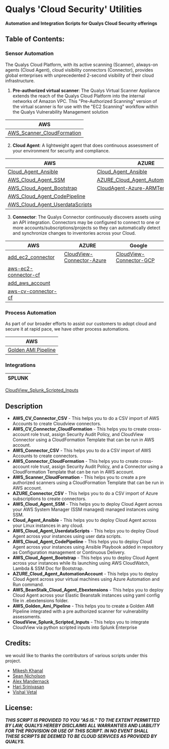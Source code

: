 # Qualys 'Cloud Security' Utilities
**Automation and Integration Scripts for Qualys Cloud Security offerings** 


## Table of Contents: 

### Sensor Automation
The Qualys Cloud Platform, with its active scanning (Scanner), always-on agents (Cloud Agent), cloud visibility connectors (Connector), provides global enterprises with unprecedented 2-second visibility of their cloud infrastructure.

1. **Pre-authorized virtual scanner**: The Qualys Virtual Scanner Appliance extends the reach of the Qualys Cloud Platform into the internal networks of Amazon VPC. This "Pre-Authorized Scanning" version of the virtual scanner is for use with the "EC2 Scanning" workflow within the Qualys Vulnerability Management solution 

AWS |
----|
[AWS_Scanner_CloudFormation](https://github.com/Qualys-Public/add_aws_Scanner) |
2. **Cloud Agent**: A lightweight agent that does continuous assessment of your environment for security and compliance.

AWS | AZURE | Google
----| ----- | ------
[Cloud_Agent_Ansible](https://github.com/Qualys-Public/deploy_qualys_Ansible) | [Cloud_Agent_Ansible](https://github.com/Qualys-Public/deploy_qualys_Ansible) | [Cloud_Agent_Ansible](https://github.com/Qualys-Public/deploy_qualys_Ansible)
[AWS_Cloud_Agent_SSM](https://github.com/Qualys-Public/deploy_qualys_SSM) | [AZURE_Cloud_Agent_AutomationAccount](https://github.com/Qualys-Public/deploy_qualys_Azure_Automation) |
[AWS_Cloud_Agent_Bootstrap](https://github.com/Qualys-Public/deploy_qualys_bootstap-AWS) | [CloudAgent-Azure-ARMTemplate](https://github.com/Qualys-Public/CloudAgent-Azure-ARMTemplate)
[AWS_Cloud_Agent_CodePipeline](https://github.com/Qualys-Public/deploy_qualys_CD_Pipeline_AWS) | 
[AWS_Cloud_Agent_UserdataScripts](https://github.com/Qualys-Public/deploy_qualys_s3)|  
3. **Connector**: The Qualys Connector continuously discovers assets using an API integration. Connectors may be configured to connect to one or more accounts/subscriptions/projects so they can automatically detect and synchronize changes to inventories across your Cloud.

AWS | AZURE | Google
----| ----- | ------
[add_ec2_connector](https://github.com/Qualys-Public/add_ec2_connector) | [CloudView-Connector-Azure](https://github.com/Qualys-Public/CloudView-Connector-Azure) | [CloudView-Connector-GCP](https://github.com/Qualys-Public/CloudView-Connector-GCP)
[aws-ec2-connector-cf](https://github.com/Qualys-Public/aws-ec2-connector-cf) |
[add_aws_account](https://github.com/Qualys-Public/add_aws_account) |
[aws-cv-connector-cf](https://github.com/Qualys-Public/aws-cv-connector-cf)|



### Process Automation
As part of our broader efforts to assist our customers to adopt cloud and secure it at rapid pace, we have other process automations.

AWS |
----|
[Golden AMI Pipeline](https://github.com/Qualys-Public/golden-ami-pipeline-with-qualys) |


### Integrations

SPLUNK |
-------|
[CloudView_Splunk_Scripted_Inputs](https://github.com/Qualys-Public/CloudView_Splunk_Scripted_Inputs)

## Description

* **AWS_CV_Connector_CSV** - This helps you to do a CSV import of AWS Accounts to create Cloudview connectors. 
* **AWS_CV_Connector_CloudFormation** - This helps you to create cross-account role trust, assign Security Audit Policy, and CloudView Connector using a CloudFormation Template that can be run in AWS account. 
* **AWS_Connector_CSV** - This helps you to do a CSV import of AWS Accounts to create connectors. 
* **AWS_Connector_CloudFormation** - This helps you to create cross-account role trust, assign Security Audit Policy, and a Connector using a CloudFormation Template that can be run in AWS account. 
* **AWS_Scanner_CloudFormation** - This helps you to create a pre authorized scanners using a CloudFormation Template that can be run in AWS account. 
* **AZURE_Connector_CSV** - This helps you to do a CSV import of Azure subscriptions to create connectors. 
* **AWS_Cloud_Agent_SSM** - This helps you to deploy Cloud Agent across your AWS System Manager (SSM managed) managed instances using SSM. 
* **Cloud_Agent_Ansible** - This helps you to deploy Cloud Agent across your Linux instances in any cloud. 
* **AWS_Cloud_Agent_UserdataScripts** - This helps you to deploy Cloud Agent across your instances using user data scripts. 
* **AWS_Cloud_Agent_CodePipeline** - This helps you to deploy Cloud Agent across your instances using Ansible Playbook added in repository as Configuration management or Continuous Delivery. 
* **AWS_Cloud_Agent_Bootstrap** - This helps you to deploy Cloud Agent across your instances while its launching using AWS CloudWatch, Lambda & SSM Doc for Bootstrap. 
* **AZURE_Cloud_Agent_AutomationAccount** - This helps you to deploy Cloud Agent across your virtual machines using Azure Automation and Run command. 
* **AWS_BeanStalk_Cloud_Agent_Ebextensions** - This helps you to deploy Cloud Agent across your Elastic Beanstalk instances using yaml config file in .ebextensions folder. 
* **AWS_Golden_Ami_Pipeline** - This helps you to create a Golden AMI Pipeline integrated with a pre authorized scanner for vulnerability assessments.
* **CloudView_Splunk_Scripted_Inputs** - This helps you to integrate CloudView via python scripted inputs into Splunk Enterprise

## Credits: 
we would like to thanks the contributors of various scripts under this project.

* [Mikesh Khanal](https://github.com/mkhanal1)
* [Sean Nicholson](https://github.com/snicholson-qualys)
* [Alex Mandernack](https://github.com/amandernackq)
* [Hari Srinivasan](https://github.com/hsrinivasanqualys)
* [Vishal Vetal](https://github.com/vvetal)

## License: 

_**THIS SCRIPT IS PROVIDED TO YOU "AS IS." 
TO THE EXTENT PERMITTED BY LAW, QUALYS HEREBY DISCLAIMS 
ALL WARRANTIES AND LIABILITY FOR THE PROVISION OR USE OF THIS SCRIPT. 
IN NO EVENT SHALL THESE SCRIPTS BE DEEMED TO BE CLOUD SERVICES AS PROVIDED BY QUALYS.**_
